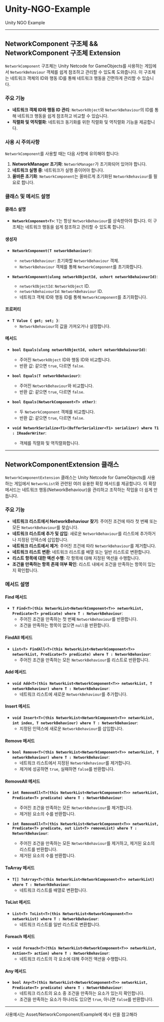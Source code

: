 # Unity-NGO-Example
Unity NGO Example

---

## NetworkComponent 구조체 && NetworkComponent 구조체 Extension

`NetworkComponent` 구조체는 Unity Netcode for GameObjects를 사용하는 게임에서 `NetworkBehaviour` 객체를 쉽게 참조하고 관리할 수 있도록 도와줍니다. 이 구조체는 네트워크 객체의 ID와 행동 ID를 통해 네트워크 행동을 간편하게 관리할 수 있습니다.

### 주요 기능

- **네트워크 객체 ID와 행동 ID 관리**: `NetworkObject`와 `NetworkBehaviour`의 ID를 통해 네트워크 행동을 쉽게 참조하고 비교할 수 있습니다.
- **직렬화 및 역직렬화**: 네트워크 동기화를 위한 직렬화 및 역직렬화 기능을 제공합니다.

### 사용 시 주의사항

`NetworkComponent`를 사용할 때는 다음 사항에 유의해야 합니다:

1. **NetworkManager 초기화**: `NetworkManager`가 초기화되어 있어야 합니다.
2. **네트워크 실행 중**: 네트워크가 실행 중이어야 합니다.
3. **올바른 초기화**: `NetworkComponent`는 올바르게 초기화된 `NetworkBehaviour`를 필요로 합니다.

### 클래스 및 메서드 설명

#### 클래스 설명

- **`NetworkComponent<T>`**: `T`는 항상 `NetworkBehaviour`를 상속받아야 합니다. 이 구조체는 네트워크 행동을 쉽게 참조하고 관리할 수 있도록 합니다.

#### 생성자

- **`NetworkComponent(T networkBehaviour)`**:
  - `networkBehaviour`: 초기화할 `NetworkBehaviour` 객체.
  - `NetworkBehaviour` 객체를 통해 `NetworkComponent`를 초기화합니다.

- **`NetworkComponent(ulong networkObjectId, ushort networkBehaivourId)`**:
  - `networkObjectId`: `NetworkObject` ID.
  - `networkBehaivourId`: `NetworkBehaviour` ID.
  - 네트워크 객체 ID와 행동 ID를 통해 `NetworkComponent`를 초기화합니다.

#### 프로퍼티

- **`T Value { get; set; }`**:
  - `NetworkBehaviour`의 값을 가져오거나 설정합니다.

#### 메서드

- **`bool Equals(ulong networkObjectId, ushort networkBehaivourId)`**:
  - 주어진 `NetworkObject` ID와 행동 ID와 비교합니다.
  - 반환 값: 같으면 `true`, 다르면 `false`.

- **`bool Equals(T networkBehaviour)`**:
  - 주어진 `NetworkBehaviour`와 비교합니다.
  - 반환 값: 같으면 `true`, 다르면 `false`.

- **`bool Equals(NetworkComponent<T> other)`**:
  - 두 `NetworkComponent` 객체를 비교합니다.
  - 반환 값: 같으면 `true`, 다르면 `false`.

- **`void NetworkSerialize<T1>(BufferSerializer<T1> serializer) where T1 : IReaderWriter`**:
  - 객체를 직렬화 및 역직렬화합니다.


---

## NetworkComponentExtension 클래스

`NetworkComponentExtension` 클래스는 Unity Netcode for GameObjects를 사용하는 게임에서 `NetworkList`와 관련된 여러 유용한 확장 메서드를 제공합니다. 이 확장 메서드는 네트워크 행동(NetworkBehaviour)을 관리하고 조작하는 작업을 더 쉽게 만듭니다.

### 주요 기능

- **네트워크 리스트에서 NetworkBehaviour 찾기**: 주어진 조건에 따라 첫 번째 또는 모든 `NetworkBehaviour`를 찾습니다.
- **네트워크 리스트에 추가 및 삽입**: 새로운 `NetworkBehaviour`를 리스트에 추가하거나 지정된 인덱스에 삽입합니다.
- **네트워크 리스트에서 제거**: 주어진 조건에 따라 `NetworkBehaviour`를 제거합니다.
- **네트워크 리스트 변환**: 네트워크 리스트를 배열 또는 일반 리스트로 변환합니다.
- **리스트 항목에 대한 액션 수행**: 각 항목에 대해 지정된 액션을 수행합니다.
- **조건을 만족하는 항목 존재 여부 확인**: 리스트 내에서 조건을 만족하는 항목이 있는지 확인합니다.

### 메서드 설명

#### Find 메서드
- **`T Find<T>(this NetworkList<NetworkComponent<T>> networkList, Predicate<T> predicate) where T : NetworkBehaviour`**:
  - 주어진 조건을 만족하는 첫 번째 `NetworkBehaviour`를 반환합니다.
  - 조건을 만족하는 항목이 없으면 `null`을 반환합니다.

#### FindAll 메서드
- **`List<T> FindAll<T>(this NetworkList<NetworkComponent<T>> networkList, Predicate<T> predicate) where T : NetworkBehaviour`**:
  - 주어진 조건을 만족하는 모든 `NetworkBehaviour`를 리스트로 반환합니다.

#### Add 메서드
- **`void Add<T>(this NetworkList<NetworkComponent<T>> networkList, T networkBehaviour) where T : NetworkBehaviour`**:
  - 네트워크 리스트에 새로운 `NetworkBehaviour`를 추가합니다.

#### Insert 메서드
- **`void Insert<T>(this NetworkList<NetworkComponent<T>> networkList, int index, T networkBehaviour) where T : NetworkBehaviour`**:
  - 지정된 인덱스에 새로운 `NetworkBehaviour`를 삽입합니다.

#### Remove 메서드
- **`bool Remove<T>(this NetworkList<NetworkComponent<T>> networkList, T networkBehaviour) where T : NetworkBehaviour`**:
  - 네트워크 리스트에서 지정된 `NetworkBehaviour`를 제거합니다.
  - 제거에 성공하면 `true`, 실패하면 `false`를 반환합니다.

#### RemoveAll 메서드
- **`int RemoveAll<T>(this NetworkList<NetworkComponent<T>> networkList, Predicate<T> predicate) where T : NetworkBehaviour`**:
  - 주어진 조건을 만족하는 모든 `NetworkBehaviour`를 제거합니다.
  - 제거된 요소의 수를 반환합니다.

- **`int RemoveAll<T>(this NetworkList<NetworkComponent<T>> networkList, Predicate<T> predicate, out List<T> removeList) where T : NetworkBehaviour`**:
  - 주어진 조건을 만족하는 모든 `NetworkBehaviour`를 제거하고, 제거된 요소의 리스트를 반환합니다.
  - 제거된 요소의 수를 반환합니다.

#### ToArray 메서드
- **`T[] ToArray<T>(this NetworkList<NetworkComponent<T>> networkList) where T : NetworkBehaviour`**:
  - 네트워크 리스트를 배열로 변환합니다.

#### ToList 메서드
- **`List<T> ToList<T>(this NetworkList<NetworkComponent<T>> networkList) where T : NetworkBehaviour`**:
  - 네트워크 리스트를 일반 리스트로 변환합니다.

#### Foreach 메서드
- **`void Foreach<T>(this NetworkList<NetworkComponent<T>> networkList, Action<T> action) where T : NetworkBehaviour`**:
  - 네트워크 리스트의 각 요소에 대해 주어진 액션을 수행합니다.

#### Any 메서드
- **`bool Any<T>(this NetworkList<NetworkComponent<T>> networkList, Predicate<T> predicate) where T : NetworkBehaviour`**:
  - 네트워크 리스트의 요소 중 조건을 만족하는 요소가 있는지 확인합니다.
  - 조건을 만족하는 요소가 하나라도 있으면 `true`, 아니면 `false`를 반환합니다.

---

사용예시는 Asset/NetworkComponent/Example에 예시 씬을 참고해라
